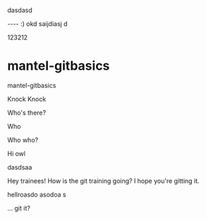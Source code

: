 dasdasd


---- :) okd saijdiasj d

123212

# mantel-gitbasics
mantel-gitbasics

Knock Knock 

Who's there?


Who

Who who?

Hi owl


dasdsaa

Hey trainees! How is the git training going? I hope you're gitting it.

hellroasdo asodoa s

... git it?



